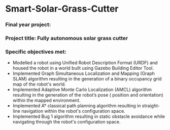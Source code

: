 # Smart-Solar-Grass-Cutter

### Final year project:
### Project title: Fully autonomous solar grass cutter
### Specific objectives met:
 - Modelled a robot using Unified Robot Description Format (URDF) and housed the robot in a world built using Gazebo Building Editor Tool.
 - Implemented Graph Simultaneous Localization and Mapping (Graph SLAM) algorithm resulting in the generation of a binary occupancy grid map of the robot's world.
 - Implemented Adaptive Monte Carlo Localization (AMCL) algorithm resulting in the generation of the robot’s pose ( position and orientation) within the mapped     environment.
 - Implemented A* classical path planning algorithm resulting in straight-line navigation within the robot's configuration space.
 - Implemented Bug 1 algorithm resulting in static obstacle avoidance while navigating through the robot's configuration space.
